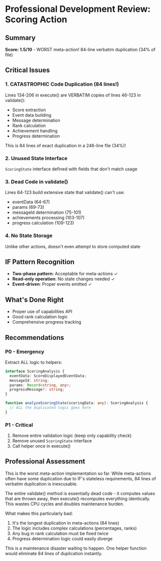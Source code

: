 # Professional Development Review: Scoring Action

## Summary
**Score: 1.5/10** - WORST meta-action! 84-line verbatim duplication (34% of file)

## Critical Issues

### 1. CATASTROPHIC Code Duplication (84 lines!)
Lines 134-206 in execute() are VERBATIM copies of lines 46-123 in validate():
- Score extraction
- Event data building
- Message determination
- Rank calculation
- Achievement handling
- Progress determination

This is 84 lines of exact duplication in a 246-line file (34%)!

### 2. Unused State Interface
`ScoringState` interface defined with fields that don't match usage

### 3. Dead Code in validate()
Lines 64-123 build extensive state that validate() can't use:
- eventData (64-67)
- params (69-73)
- messageId determination (75-101)
- achievements processing (103-107)
- progress calculation (109-123)

### 4. No State Storage
Unlike other actions, doesn't even attempt to store computed state

## IF Pattern Recognition
- **Two-phase pattern**: Acceptable for meta-actions ✓
- **Read-only operation**: No state changes needed ✓
- **Event-driven**: Proper events emitted ✓

## What's Done Right
- Proper use of capabilities API
- Good rank calculation logic
- Comprehensive progress tracking

## Recommendations

### P0 - Emergency
Extract ALL logic to helpers:
```typescript
interface ScoringAnalysis {
  eventData: ScoreDisplayedEventData;
  messageId: string;
  params: Record<string, any>;
  progressMessage?: string;
}

function analyzeScoringState(scoringData: any): ScoringAnalysis {
  // ALL the duplicated logic goes here
}
```

### P1 - Critical
1. Remove entire validation logic (keep only capability check)
2. Remove unused `ScoringState` interface
3. Call helper once in execute()

## Professional Assessment
This is the worst meta-action implementation so far. While meta-actions often have some duplication due to IF's stateless requirements, 84 lines of verbatim duplication is inexcusable.

The entire validate() method is essentially dead code - it computes values that are thrown away, then execute() recomputes everything identically. This wastes CPU cycles and doubles maintenance burden.

What makes this particularly bad:
1. It's the longest duplication in meta-actions (84 lines)
2. The logic includes complex calculations (percentages, ranks)
3. Any bug in rank calculation must be fixed twice
4. Progress determination logic could easily diverge

This is a maintenance disaster waiting to happen. One helper function would eliminate 84 lines of duplication instantly.